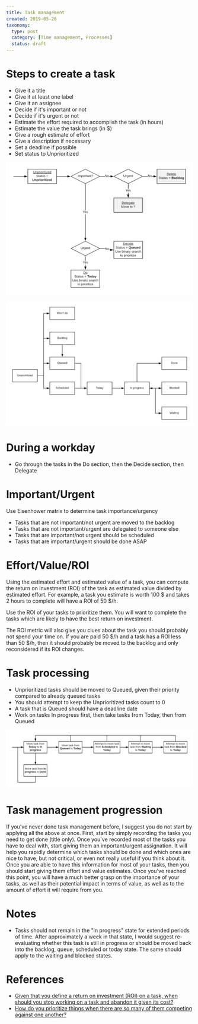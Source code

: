 ```yaml
---
title: Task management
created: 2019-05-26
taxonomy:
  type: post
  category: [Time management, Processes]
  status: draft
---
```


# Steps to create a task
* Give it a title
* Give it at least one label
* Give it an assignee
* Decide if it's important or not
* Decide if it's urgent or not
* Estimate the effort required to accomplish the task (in hours)
* Estimate the value the task brings (in $)
* Give a rough estimate of effort
* Give a description if necessary
* Set a deadline if possible
* Set status to Unprioritized

![Task creation](images/Task-creation.png)

![Task states](images/Task-states.png)

# During a workday
* Go through the tasks in the Do section, then the Decide section, then Delegate

# Important/Urgent
Use Eisenhower matrix to determine task importance/urgency
* Tasks that are not important/not urgent are moved to the backlog
* Tasks that are not important/urgent are delegated to someone else
* Tasks that are important/not urgent should be scheduled
* Tasks that are important/urgent should be done ASAP

# Effort/Value/ROI
Using the estimated effort and estimated value of a task, you can compute the return on investment (ROI) of the task as estimated value divided by estimated effort. For example, a task you estimate is worth 100 $ and takes 2 hours to complete will have a ROI of 50 \$/h.

Use the ROI of your tasks to prioritize them. You will want to complete the tasks which are likely to have the best return on investment.

The ROI metric will also give you clues about the task you should probably not spend your time on. If you are paid 50 $/h and a task has a ROI less than 50 \$/h, then it should probably be moved to the backlog and only reconsidered if its ROI changes.

# Task processing
* Unprioritized tasks should be moved to Queued, given their priority compared to already queued tasks
* You should attempt to keep the Unprioritized tasks count to 0
* A task that is Queued should have a deadline date
* Work on tasks In progress first, then take tasks from Today, then from Queued

![Task processing loop](images/Task-processing-loop.png)

# Task management progression
If you've never done task management before, I suggest you do not start by applying all the above at once. First, start by simply recording the tasks you need to get done (title only). Once you've recorded most of the tasks you have to deal with, start giving them an important/urgent assignation. It will help you rapidly determine which tasks should be done and which ones are nice to have, but not critical, or even not really useful if you think about it. Once you are able to have this information for most of your tasks, then you should start giving them effort and value estimates. Once you've reached this point, you will have a much better grasp on the importance of your tasks, as well as their potential impact in terms of value, as well as to the amount of effort it will require from you.

# Notes
* Tasks should not remain in the "in progress" state for extended periods of time. After approximately a week in that state, I would suggest re-evaluating whether this task is still in progress or should be moved back into the backlog, queue, scheduled or today state. The same should apply to the waiting and blocked states.

# References
* [Given that you define a return on investment (ROI) on a task, when should you stop working on a task and abandon it given its cost?](../../questions/2020/01/03)
* [How do you prioritize things when there are so many of them competing against one another?](../../questions/2020/01/04)
